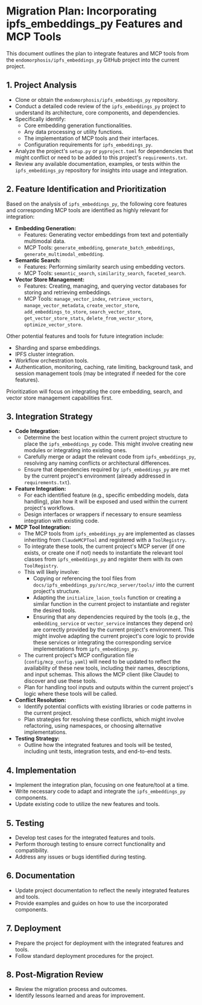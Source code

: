 # Migration Plan: Incorporating ipfs_embeddings_py Features and MCP Tools

This document outlines the plan to integrate features and MCP tools from the `endomorphosis/ipfs_embeddings_py` GitHub project into the current project.

## 1. Project Analysis

- Clone or obtain the `endomorphosis/ipfs_embeddings_py` repository.
- Conduct a detailed code review of the `ipfs_embeddings_py` project to understand its architecture, core components, and dependencies.
- Specifically identify:
    - Core embedding generation functionalities.
    - Any data processing or utility functions.
    - The implementation of MCP tools and their interfaces.
    - Configuration requirements for `ipfs_embeddings_py`.
- Analyze the project's `setup.py` or `pyproject.toml` for dependencies that might conflict or need to be added to this project's `requirements.txt`.
- Review any available documentation, examples, or tests within the `ipfs_embeddings_py` repository for insights into usage and integration.

## 2. Feature Identification and Prioritization

Based on the analysis of `ipfs_embeddings_py`, the following core features and corresponding MCP tools are identified as highly relevant for integration:

-   **Embedding Generation:**
    -   Features: Generating vector embeddings from text and potentially multimodal data.
    -   MCP Tools: `generate_embedding`, `generate_batch_embeddings`, `generate_multimodal_embedding`.
-   **Semantic Search:**
    -   Features: Performing similarity search using embedding vectors.
    -   MCP Tools: `semantic_search`, `similarity_search`, `faceted_search`.
-   **Vector Store Management:**
    -   Features: Creating, managing, and querying vector databases for storing and retrieving embeddings.
    -   MCP Tools: `manage_vector_index`, `retrieve_vectors`, `manage_vector_metadata`, `create_vector_store`, `add_embeddings_to_store`, `search_vector_store`, `get_vector_store_stats`, `delete_from_vector_store`, `optimize_vector_store`.

Other potential features and tools for future integration include:

-   Sharding and sparse embeddings.
-   IPFS cluster integration.
-   Workflow orchestration tools.
-   Authentication, monitoring, caching, rate limiting, background task, and session management tools (may be integrated if needed for the core features).

Prioritization will focus on integrating the core embedding, search, and vector store management capabilities first.

## 3. Integration Strategy

- **Code Integration:**
    - Determine the best location within the current project structure to place the `ipfs_embeddings_py` code. This might involve creating new modules or integrating into existing ones.
    - Carefully merge or adapt the relevant code from `ipfs_embeddings_py`, resolving any naming conflicts or architectural differences.
    - Ensure that dependencies required by `ipfs_embeddings_py` are met by the current project's environment (already addressed in `requirements.txt`).
- **Feature Integration:**
    - For each identified feature (e.g., specific embedding models, data handling), plan how it will be exposed and used within the current project's workflows.
    - Design interfaces or wrappers if necessary to ensure seamless integration with existing code.
- **MCP Tool Integration:**
    - The MCP tools from `ipfs_embeddings_py` are implemented as classes inheriting from `ClaudeMCPTool` and registered with a `ToolRegistry`.
    - To integrate these tools, the current project's MCP server (if one exists, or create one if not) needs to instantiate the relevant tool classes from `ipfs_embeddings_py` and register them with its own `ToolRegistry`.
    - This will likely involve:
        - Copying or referencing the tool files from `docs/ipfs_embeddings_py/src/mcp_server/tools/` into the current project's structure.
        - Adapting the `initialize_laion_tools` function or creating a similar function in the current project to instantiate and register the desired tools.
        - Ensuring that any dependencies required by the tools (e.g., the `embedding_service` or `vector_service` instances they depend on) are correctly provided by the current project's environment. This might involve adapting the current project's core logic to provide these services or integrating the corresponding service implementations from `ipfs_embeddings_py`.
    - The current project's MCP configuration file (`config/mcp_config.yaml`) will need to be updated to reflect the availability of these new tools, including their names, descriptions, and input schemas. This allows the MCP client (like Claude) to discover and use these tools.
    - Plan for handling tool inputs and outputs within the current project's logic where these tools will be called.
- **Conflict Resolution:**
    - Identify potential conflicts with existing libraries or code patterns in the current project.
    - Plan strategies for resolving these conflicts, which might involve refactoring, using namespaces, or choosing alternative implementations.
- **Testing Strategy:**
    - Outline how the integrated features and tools will be tested, including unit tests, integration tests, and end-to-end tests.

## 4. Implementation

- Implement the integration plan, focusing on one feature/tool at a time.
- Write necessary code to adapt and integrate the `ipfs_embeddings_py` components.
- Update existing code to utilize the new features and tools.

## 5. Testing

- Develop test cases for the integrated features and tools.
- Perform thorough testing to ensure correct functionality and compatibility.
- Address any issues or bugs identified during testing.

## 6. Documentation

- Update project documentation to reflect the newly integrated features and tools.
- Provide examples and guides on how to use the incorporated components.

## 7. Deployment

- Prepare the project for deployment with the integrated features and tools.
- Follow standard deployment procedures for the project.

## 8. Post-Migration Review

- Review the migration process and outcomes.
- Identify lessons learned and areas for improvement.
